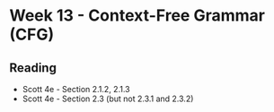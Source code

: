 # Week 13 - Context-Free Grammar (CFG)

## Reading
- Scott 4e - Section 2.1.2, 2.1.3
- Scott 4e - Section 2.3 (but not 2.3.1 and 2.3.2)

